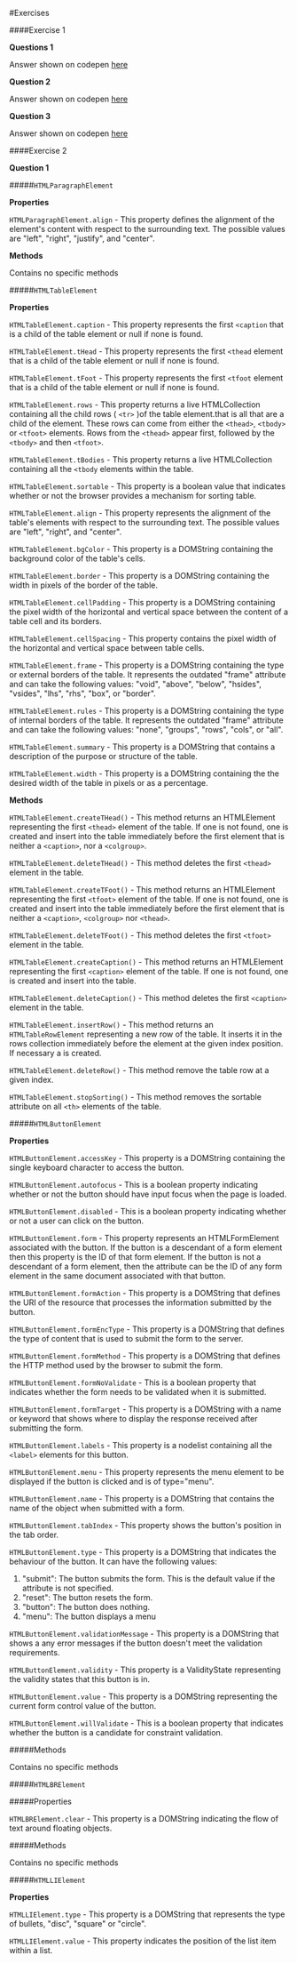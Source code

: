 #Exercises

####Exercise 1

**Questions 1**

Answer shown on codepen [here](http://codepen.io/imanuelgittens/pen/ygExPN)

**Question 2**

Answer shown on codepen [here](http://codepen.io/imanuelgittens/pen/QdxVmL)

**Question 3**

Answer shown on codepen [here](http://codepen.io/imanuelgittens/pen/qRKMYV)


####Exercise 2

**Question 1**

#####`HTMLParagraphElement`

**Properties**

`HTMLParagraphElement.align` - This property defines the alignment of the element's content with respect to the surrounding text. The possible values are "left", "right", "justify", and "center".

**Methods**

Contains no specific methods




#####`HTMLTableElement`

**Properties**

`HTMLTableElement.caption` - This property represents the first `<caption` that is a child of the table element or null if none is found.

`HTMLTableElement.tHead` - This property represents the first `<thead` element that is a child of the table element or null if none is found.

`HTMLTableElement.tFoot` - This property represents the first `<tfoot` element that is a child of the table element or null if none is found.

`HTMLTableElement.rows` - This property returns a live HTMLCollection containing all the child rows ( `<tr>` )of the table element.that is all <tr> that are a child of the element. These rows can come from either the `<thead>`, `<tbody>` or `<tfoot>` elements. Rows from the `<thead>` appear first, followed by the `<tbody>` and then `<tfoot>`.

`HTMLTableElement.tBodies` - This property returns a live HTMLCollection containing all the `<tbody` elements within the table.

`HTMLTableElement.sortable` - This property is a boolean value that indicates whether or not the browser provides a mechanism for sorting table.

`HTMLTableElement.align` - This property represents the alignment of the table's elements with respect to the surrounding text. The possible values are "left", "right", and "center".

`HTMLTableElement.bgColor` - This property is a DOMString containing the background color of the table's cells.

 `HTMLTableElement.border` - This property is a DOMString containing the width in pixels of the border of the table.

 `HTMLTableElement.cellPadding` - This property is a DOMString containing the pixel width of the horizontal and vertical space between the content of a table cell and its borders.

 `HTMLTableElement.cellSpacing` - This property contains the pixel width of the horizontal and vertical space between table cells.

 `HTMLTableElement.frame` - This property is a DOMString containing the type or external borders of the table. It represents the outdated "frame" attribute and can take the following values: "void", "above", "below", "hsides", "vsides", "lhs", "rhs", "box", or "border".

`HTMLTableElement.rules` - This property is a DOMString containing the type of internal borders of the table. It represents the outdated "frame" attribute and can take the following values: "none", "groups", "rows", "cols", or "all".

`HTMLTableElement.summary` - This property is a DOMString that contains a description of the purpose or structure of the table.

 `HTMLTableElement.width` - This property is a DOMString containing the the desired width of the table in pixels or as a percentage.

 **Methods**

 `HTMLTableElement.createTHead()` - This method returns an HTMLElement representing the first `<thead>` element of the table. If one is not found, one is created and insert into the table immediately before the first element that is neither a `<caption>`, nor a `<colgroup>`.

 `HTMLTableElement.deleteTHead()` - This method deletes the first `<thead>` element in the table.

 `HTMLTableElement.createTFoot()` - This method returns an HTMLElement representing the first `<tfoot>` element of the table. If one is not found, one is created and insert into the table immediately before the first element that is neither a `<caption>`, `<colgroup>` nor `<thead>`.

 `HTMLTableElement.deleteTFoot()` - This method deletes the first `<tfoot>` element in the table.

 `HTMLTableElement.createCaption()` - This method returns an HTMLElement representing the first `<caption>` element of the table. If one is not found, one is created and insert into the table.

 `HTMLTableElement.deleteCaption()` - This method deletes the first `<caption>` element in the table.

 `HTMLTableElement.insertRow()` - This method returns an `HTMLTableRowElement` representing a new row of the table. It inserts it in the rows collection immediately before the <tr> element at the given index position. If necessary a <tbody> is created.

 `HTMLTableElement.deleteRow()` - This method remove the table row at a given index.

 `HTMLTableElement.stopSorting()` - This method removes the sortable attribute on all `<th>` elements of the table.



 #####`HTMLButtonElement`

 **Properties**

`HTMLButtonElement.accessKey` - This property is a DOMString containing the single keyboard character to access the button.

 `HTMLButtonElement.autofocus` - This is a boolean property indicating whether or not the button should have input focus when the page is loaded.

 `HTMLButtonElement.disabled` - This is a boolean property indicating whether or not a user can click on the button.

 `HTMLButtonElement.form` - This property represents an HTMLFormElement associated with the button. If the button is a descendant of a form element then this property is the ID of that form element. If the button is not a descendant of a form element, then the attribute can be the ID of any form element in the same document associated with that button.

 `HTMLButtonElement.formAction` - This property is a DOMString that defines the URI of the resource that processes the information submitted by the button.

 `HTMLButtonElement.formEncType` - This property is a DOMString that defines the type of content that is used to submit the form to the server.

 `HTMLButtonElement.formMethod` - This property is a DOMString that defines the HTTP method used by the browser to submit the form.

 `HTMLButtonElement.formNoValidate` - This is a boolean property that indicates whether the form needs to be validated when it is submitted.

 `HTMLButtonElement.formTarget` - This property is a DOMString with a name or keyword that shows where to display the response received after submitting the form.

`HTMLButtonElement.labels` - This property is a nodelist containing all the `<label>` elements for this button.

`HTMLButtonElement.menu` - This property represents the menu element to be displayed if the button is clicked and is of type="menu".

`HTMLButtonElement.name` - This property is a DOMString that contains the name of the object when submitted with a form.

`HTMLButtonElement.tabIndex` - This property shows the button's position in the tab order.

`HTMLButtonElement.type` - This property is a DOMString that indicates the behaviour of the button. It can have the following values:
1. "submit": The button submits the form. This is the default value if the attribute is not specified.
2. "reset": The button resets the form.
3. "button": The button does nothing.
4. "menu": The button displays a menu

`HTMLButtonElement.validationMessage` - This property is a DOMString that shows a any error messages if the button doesn't meet the validation requirements.

`HTMLButtonElement.validity` - This property is a ValidityState representing the validity states that this button is in.

`HTMLButtonElement.value` - This property is a DOMString representing the current form control value of the button.

`HTMLButtonElement.willValidate` - This is a boolean property that indicates whether the button is a candidate for constraint validation.

#####Methods

Contains no specific methods

#####`HTMLBRElement`

#####Properties

`HTMLBRElement.clear` - This property is a DOMString indicating the flow of text around floating objects.

#####Methods

Contains no specific methods

#####`HTMLLIElement`

**Properties**

`HTMLLIElement.type` - This property is a DOMString that represents the type of bullets, "disc", "square" or "circle".

`HTMLLIElement.value` - This property indicates the position of the list item within a list.